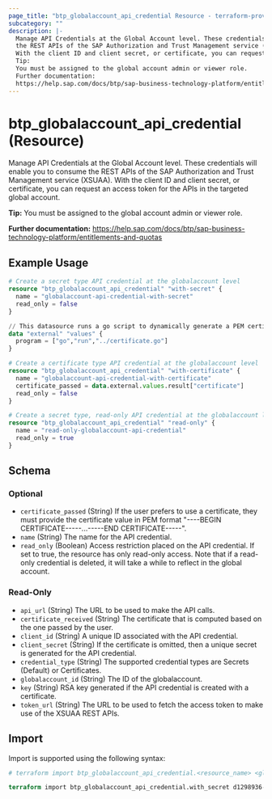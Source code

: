 ```yaml
---
page_title: "btp_globalaccount_api_credential Resource - terraform-provider-btp"
subcategory: ""
description: |-
  Manage API Credentials at the Global Account level. These credentials will enable you to consume
  the REST APIs of the SAP Authorization and Trust Management service (XSUAA).
  With the client ID and client secret, or certificate, you can request an access token for the APIs in the targeted global account.
  Tip:
  You must be assigned to the global account admin or viewer role.
  Further documentation:
  https://help.sap.com/docs/btp/sap-business-technology-platform/entitlements-and-quotas
---
```


# btp_globalaccount_api_credential (Resource)

Manage API Credentials at the Global Account level. These credentials will enable you to consume
		the REST APIs of the SAP Authorization and Trust Management service (XSUAA).
		With the client ID and client secret, or certificate, you can request an access token for the APIs in the targeted global account.

__Tip:__
You must be assigned to the global account admin or viewer role.

__Further documentation:__
<https://help.sap.com/docs/btp/sap-business-technology-platform/entitlements-and-quotas>

## Example Usage

```terraform
# Create a secret type API credential at the globalaccount level
resource "btp_globalaccount_api_credential" "with-secret" {
  name = "globalaccount-api-credential-with-secret"
  read_only = false
}

// This datasource runs a go script to dynamically generate a PEM certificate which is used in the resource below
data "external" "values" {
  program = ["go","run","../certificate.go"]
}

# Create a certificate type API credential at the globalaccount level
resource "btp_globalaccount_api_credential" "with-certificate" {
  name = "globalaccount-api-credential-with-certificate"
  certificate_passed = data.external.values.result["certificate"]
  read_only = false
}

# Create a secret type, read-only API credential at the globalaccount level
resource "btp_globalaccount_api_credential" "read-only" {
  name = "read-only-globalaccount-api-credential"
  read_only = true
}
```

<!-- schema generated by tfplugindocs -->
## Schema

### Optional

- `certificate_passed` (String) If the user prefers to use a certificate, they must provide the certificate value in PEM format "----BEGIN CERTIFICATE-----...-----END CERTIFICATE-----".
- `name` (String) The name for the API credential.
- `read_only` (Boolean) Access restriction placed on the API credential. If set to true, the resource has only read-only access. Note that if a read-only credential is deleted, it will take a while to reflect in the global account.

### Read-Only

- `api_url` (String) The URL to be used to make the API calls.
- `certificate_received` (String) The certificate that is computed based on the one passed by the user.
- `client_id` (String) A unique ID associated with the API credential.
- `client_secret` (String) If the certificate is omitted, then a unique secret is generated for the API credential.
- `credential_type` (String) The supported credential types are Secrets (Default) or Certificates.
- `globalaccount_id` (String) The ID of the globalaccount.
- `key` (String) RSA key generated if the API credential is created with a certificate.
- `token_url` (String) The URL to be used to fetch the access token to make use of the XSUAA REST APIs.

## Import

Import is supported using the following syntax:

```terraform
# terraform import btp_globalaccount_api_credential.<resource_name> <globalaccount_id>

terraform import btp_globalaccount_api_credential.with_secret d1298936-ddaf-4a82-b1d7-3ad29a732b61, globalaccount-api-credential-with-secret
```
